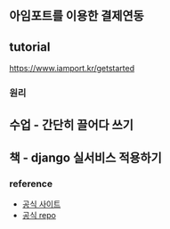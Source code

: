 ## 아임포트를 이용한 결제연동

## tutorial

https://www.iamport.kr/getstarted

### 원리

## 수업 - 간단히 끌어다 쓰기

## 책 - django 실서비스 적용하기 

### reference

 - [공식 사이트](https://www.iamport.kr/)
 - [공식 repo](https://github.com/iamport/iamport-manual/blob/master/%EC%9D%B8%EC%A6%9D%EA%B2%B0%EC%A0%9C/README.md#211-param-%EC%86%8D%EC%84%B1%EA%B3%B5%ED%86%B5-%EC%86%8D%EC%84%B1)
